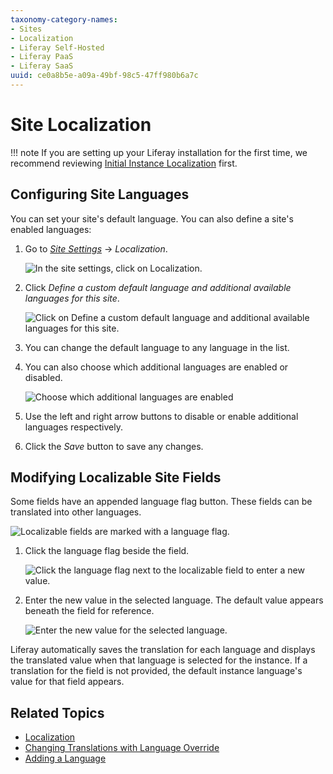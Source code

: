 ```yaml
---
taxonomy-category-names:
- Sites
- Localization
- Liferay Self-Hosted
- Liferay PaaS
- Liferay SaaS
uuid: ce0a8b5e-a09a-49bf-98c5-47ff980b6a7c
---
```


# Site Localization

!!! note
    If you are setting up your Liferay installation for the first time, we recommend reviewing [Initial Instance Localization](../../installation-and-upgrades/setting-up-liferay/initial-instance-localization.md) first.

## Configuring Site Languages

You can set your site's default language. You can also define a site's enabled languages:

1. Go to *[Site Settings](./site-settings-ui-reference.md#language)* &rarr; *Localization*.

   ![In the site settings, click on Localization.](./site-localization/images/01.png)

1. Click *Define a custom default language and additional available languages for this site*.

   ![Click on Define a custom default language and additional available languages for this site.](./site-localization/images/02.png)

1. You can change the default language to any language in the list.

1. You can also choose which additional languages are enabled or disabled.

   ![Choose which additional languages are enabled](./site-localization/images/03.png)

1. Use the left and right arrow buttons to disable or enable additional languages respectively.

1. Click the *Save* button to save any changes.

## Modifying Localizable Site Fields

Some fields have an appended language flag button. These fields can be translated into other languages.

![Localizable fields are marked with a language flag.](./site-localization/images/04.png)

1. Click the language flag beside the field.

   ![Click the language flag next to the localizable field to enter a new value.](./site-localization/images/05.png)

1. Enter the new value in the selected language. The default value appears beneath the field for reference.

   ![Enter the new value for the selected language.](./site-localization/images/06.png)

Liferay automatically saves the translation for each language and displays the translated value when that language is selected for the instance. If a translation for the field is not provided, the default instance language's value for that field appears.

## Related Topics

- [Localization](../../system-administration/configuring-liferay/virtual-instances/localization.md)
- [Changing Translations with Language Override](../../system-administration/configuring-liferay/changing-translations-with-language-override.md)
- [Adding a Language](../../liferay-development/liferay-internals/extending-liferay/customizing-localization/adding-a-language.md)
